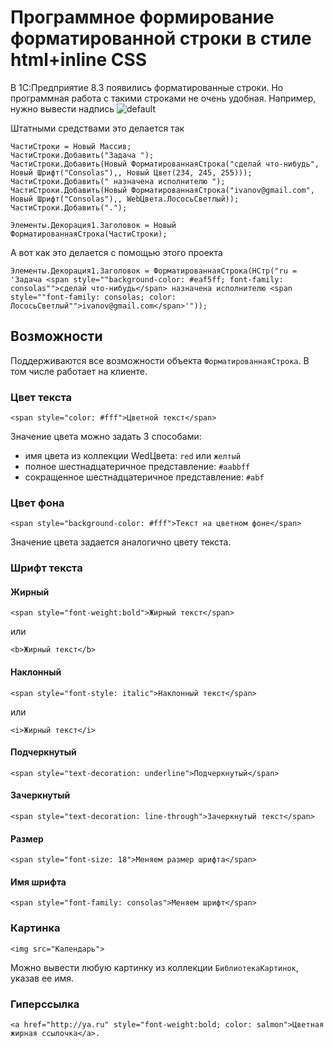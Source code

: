 # Программное формирование форматированной строки в стиле html+inline CSS

В 1С:Предприятие 8.3 появились форматированные строки. Но программная работа с такими строками не очень удобная.
Например, нужно вывести надпись
![default](https://user-images.githubusercontent.com/11818792/32966534-1bbaf32c-cbeb-11e7-81c7-c0da569a0627.jpg)

Штатными средствами это делается так
```bsl
ЧастиСтроки = Новый Массив;
ЧастиСтроки.Добавить("Задача ");
ЧастиСтроки.Добавить(Новый ФорматированнаяСтрока("сделай что-нибудь", Новый Шрифт("Consolas"),, Новый Цвет(234, 245, 255)));
ЧастиСтроки.Добавить(" назначена исполнителю ");
ЧастиСтроки.Добавить(Новый ФорматированнаяСтрока("ivanov@gmail.com", Новый Шрифт("Consolas"),, WebЦвета.ЛососьСветлый));
ЧастиСтроки.Добавить(".");
	
Элементы.Декорация1.Заголовок = Новый ФорматированнаяСтрока(ЧастиСтроки);
```

А вот как это делается с помощью этого проекта
```bsl
Элементы.Декорация1.Заголовок = ФорматированнаяСтрока(НСтр("ru = 'Задача <span style=""background-color: #eaf5ff; font-family: consolas"">сделай что-нибудь</span> назначена исполнителю <span style=""font-family: consolas; color: ЛососьСветлый"">ivanov@gmail.com</span>'"));
```

## Возможности
Поддерживаются все возможности объекта `ФорматированнаяСтрока`. В том числе работает на клиенте.

### Цвет текста
```bsl
<span style="color: #fff">Цветной текст</span>
```
Значение цвета можно задать 3 способами: 
- имя цвета из коллекции WedЦвета: `red` или `желтый`
- полное шестнадцатеричное представление: `#aabbff`
- сокращенное шестнадцатеричное представление: `#abf`

### Цвет фона
```bsl
<span style="background-color: #fff">Текст на цветном фоне</span>
```
Значение цвета задается аналогично цвету текста.

### Шрифт текста
#### Жирный
```bsl
<span style="font-weight:bold">Жирный текст</span>
```
или
```bsl
<b>Жирный текст</b>
```

#### Наклонный
```bsl
<span style="font-style: italic">Наклонный текст</span>
```
или
```bsl
<i>Жирный текст</i>
```

#### Подчеркнутый
```bsl
<span style="text-decoration: underline">Подчеркнутый</span>
```

#### Зачеркнутый
```bsl
<span style="text-decoration: line-through">Зачеркнутый текст</span>
```

#### Размер
```bsl
<span style="font-size: 18">Меняем размер шрифта</span>
```

#### Имя шрифта
```bsl
<span style="font-family: consolas">Меняем шрифт</span>
```

### Картинка
```bsl
<img src="Календарь">
```
Можно вывести любую картинку из коллекции `БиблиотекаКартинок`, указав ее имя.

### Гиперссылка
```bsl
<a href="http://ya.ru" style="font-weight:bold; color: salmon">Цветная жирная ссылочка</a>.
```
 
